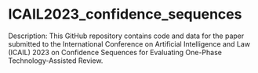 # ICAIL2023_confidence_sequences
Description: This GitHub repository contains code and data for the paper submitted to the International Conference on Artificial Intelligence and Law (ICAIL) 2023 on Confidence Sequences for Evaluating One-Phase Technology-Assisted Review.
